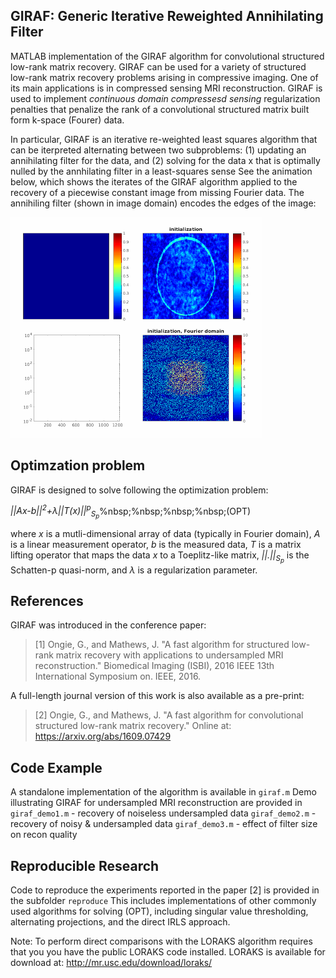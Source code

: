## GIRAF: Generic Iterative Reweighted Annihilating Filter

MATLAB implementation of the GIRAF algorithm for convolutional structured low-rank matrix recovery. 
GIRAF can be used for a variety of structured low-rank matrix recovery problems arising in compressive imaging.
One of its main applications is in compressed sensing MRI reconstruction.
GIRAF is used to implement _continuous domain compressesd sensing_ regularization penalties
that penalize the rank of a convolutional structured matrix built form k-space (Fourer) data.

In particular, GIRAF is an iterative re-weighted least squares algorithm
that can be iterpreted alternating between two subproblems:
     (1) updating an annihilating filter for the data, and 
     (2) solving for the data x that is optimally nulled 
         by the annhilating filter in a least-squares sense
See the animation below, which shows the iterates of the GIRAF algorithm applied to the recovery of a
piecewise constant image from missing Fourier data. The annihiling filter (shown in image domain) encodes
the edges of the image:

![alt text](docs/giraf-animate.gif "GIRAF animation")

## Optimzation problem
GIRAF is designed to solve following the optimization problem:

_||Ax-b||<sup>2</sup>+&lambda;||T(x)||<sup>p</sup><sub>S<sub>p</sub></sub>_%nbsp;%nbsp;%nbsp;%nbsp;(OPT)

where _x_ is a mutli-dimensional array of data (typically in Fourier domain), 
_A_ is a linear measurement operator, _b_ is the measured data, 
_T_ is a matrix lifting operator that maps the data _x_ to a Toeplitz-like
matrix, _||.||<sub>S<sub>p</sub></sub>_ is the Schatten-p quasi-norm, and _&lambda;_
is a regularization parameter.

## References
GIRAF was introduced in the conference paper:
> [1] Ongie, G., and Mathews, J. "A fast algorithm for structured low-rank matrix recovery with applications to undersampled MRI reconstruction." Biomedical Imaging (ISBI), 2016 IEEE 13th International Symposium on. IEEE, 2016.

A full-length journal version of this work is also available as a pre-print:
> [2] Ongie, G., and Mathews, J. "A fast algorithm for convolutional structured low-rank matrix recovery." Online at: https://arxiv.org/abs/1609.07429 

## Code Example
A standalone implementation of the algorithm is available in `giraf.m`
Demo illustrating GIRAF for undersampled MRI reconstruction are provided in
`giraf_demo1.m` - recovery of noiseless undersampled data
`giraf_demo2.m` - recovery of noisy & undersampled data
`giraf_demo3.m` - effect of filter size on recon quality

## Reproducible Research
Code to reproduce the experiments reported in the paper [2] is provided in the subfolder `reproduce`
This includes implementations of other commonly used algorithms for solving (OPT), including
singular value thresholding, alternating projections, and the direct IRLS approach.

Note: To perform direct comparisons with the LORAKS algorithm requires that you you have the public LORAKS code installed.
LORAKS is available for download at: http://mr.usc.edu/download/loraks/


